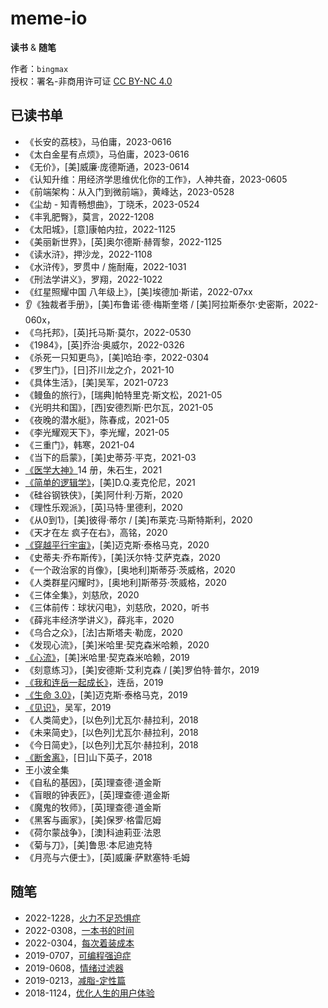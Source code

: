 # meme-io
**读书** & **随笔**

作者：`bingmax`  
授权：署名-非商用许可证 [CC BY-NC 4.0](https://creativecommons.org/licenses/by-nc/4.0/)


## 已读书单
- 《长安的荔枝》，马伯庸，2023-0616
- 《太白金星有点烦》，马伯庸，2023-0616
- 《无价》，[美]威廉·庞德斯通，2023-0614
- 《认知升维：用经济学思维优化你的工作》，人神共奋，2023-0605
- 《前端架构：从入门到微前端》，黄峰达，2023-0528
- 《尘劫 - 知青畅想曲》，丁晓禾，2023-0524
- 《丰乳肥臀》，莫言，2022-1208
- 《太阳城》，[意]康帕内拉，2022-1125
- 《美丽新世界》，[英]奥尔德斯·赫胥黎，2022-1125
- 《读水浒》，押沙龙，2022-1108
- 《水浒传》，罗贯中 / 施耐庵，2022-1031
- 《刑法学讲义》，罗翔，2022-1022
- 《红星照耀中国 八年级上》，[美]埃德加·斯诺，2022-07xx
- 👂《独裁者手册》，[美]布鲁诺·德·梅斯奎塔 / [美]阿拉斯泰尔·史密斯，2022-060x，
- 《乌托邦》，[英]托马斯·莫尔，2022-0530
- 《1984》，[英]乔治·奥威尔，2022-0326
- 《杀死一只知更鸟》，[美]哈珀·李，2022-0304
- 《罗生门》，[日]芥川龙之介，2021-10
- 《具体生活》，[美]吴军，2021-0723
- 《鳗鱼的旅行》，[瑞典]帕特里克·斯文松，2021-05
- 《光明共和国》，[西]安德烈斯·巴尔瓦，2021-05
- 《夜晚的潜水艇》，陈春成，2021-05
- 《李光耀观天下》，李光耀，2021-05
- 《三重门》，韩寒，2021-04
- 《当下的启蒙》，[美]史蒂芬·平克，2021-03
- [《医学大神》](2021/《医学大神》.md)14 册，朱石生，2021
- [《简单的逻辑学》](2021/《简单的逻辑学》.md)，[美]D.Q.麦克伦尼，2021
- 《硅谷钢铁侠》，[美]阿什利·万斯，2020
- 《理性乐观派》，[英]马特·里德利，2020
- 《从0到1》，[美]彼得·蒂尔 / [美]布莱克·马斯特斯利，2020
- 《天才在左 疯子在右》，高铭，2020
- [《穿越平行宇宙》](2020/《穿越平行宇宙》.md)，[美]迈克斯·泰格马克，2020
- 《史蒂夫·乔布斯传》，[美]沃尔特·艾萨克森，2020
- 《一个政治家的肖像》，[奥地利]斯蒂芬·茨威格，2020
- 《人类群星闪耀时》，[奥地利]斯蒂芬·茨威格，2020
- 《三体全集》，刘慈欣，2020
- 《三体前传：球状闪电》，刘慈欣，2020，听书
- 《薛兆丰经济学讲义》，薛兆丰，2020
- 《乌合之众》，[法]古斯塔夫·勒庞，2020
- 《发现心流》，[美]米哈里·契克森米哈赖，2020
- [《心流》](2019/《心流》.md)，[美]米哈里·契克森米哈赖，2019
- 《刻意练习》，[美]安德斯·艾利克森 / [美]罗伯特·普尔，2019
- [《我和连岳一起成长》](2019/《我和连岳一起成长》.md)，连岳，2019
- [《生命 3.0》](2019/%E3%80%8A%E7%94%9F%E5%91%BD%203.0%E3%80%8B.md)，[美]迈克斯·泰格马克，2019
- [《见识》](2019/《见识》.md)，吴军，2019
- 《人类简史》，[以色列]尤瓦尔·赫拉利，2018
- 《未来简史》，[以色列]尤瓦尔·赫拉利，2018
- 《今日简史》，[以色列]尤瓦尔·赫拉利，2018
- [《断舍离》](2018/《断舍离》.md)，[日]山下英子，2018
- 王小波全集
- 《自私的基因》，[英]理查德·道金斯
- 《盲眼的钟表匠》，[英]理查德·道金斯
- 《魔鬼的牧师》，[英]理查德·道金斯
- 《黑客与画家》，[美]保罗·格雷厄姆
- 《荷尔蒙战争》，[澳]科迪莉亚·法恩
- 《菊与刀》，[美]鲁思·本尼迪克特
- 《月亮与六便士》，[英]威廉·萨默塞特·毛姆


## 随笔
- 2022-1228，[火力不足恐惧症](2022/火力不足恐惧症.md)
- 2022-0308，[一本书的时间](2022/一本书的时间.md)
- 2022-0304，[每次着装成本](2022/每次着装成本.md)
- 2019-0707，[可编程强迫症](2019/可编程强迫症.md)
- 2019-0608，[情绪过滤器](2019/情绪过滤器.md)
- 2019-0213，[减脂-定性篇](2019/减脂-定性篇.md)
- 2018-1124，[优化人生的用户体验](2018/优化人生的用户体验.md)